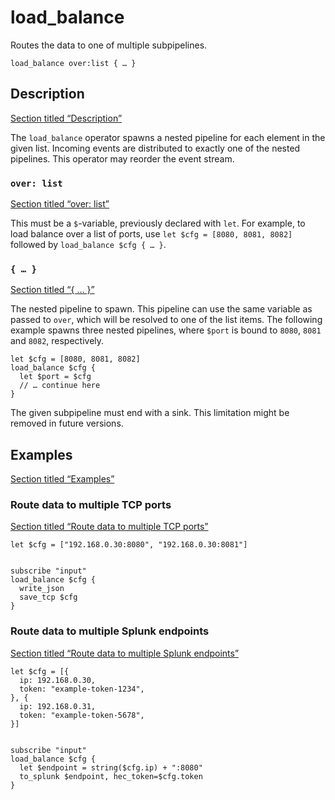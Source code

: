 # load_balance

Routes the data to one of multiple subpipelines.

```tql
load_balance over:list { … }
```

## Description

[Section titled “Description”](#description)

The `load_balance` operator spawns a nested pipeline for each element in the given list. Incoming events are distributed to exactly one of the nested pipelines. This operator may reorder the event stream.

### `over: list`

[Section titled “over: list”](#over-list)

This must be a `$`-variable, previously declared with `let`. For example, to load balance over a list of ports, use `let $cfg = [8080, 8081, 8082]` followed by `load_balance $cfg { … }`.

### `{ … }`

[Section titled “{ … }”](#-)

The nested pipeline to spawn. This pipeline can use the same variable as passed to `over`, which will be resolved to one of the list items. The following example spawns three nested pipelines, where `$port` is bound to `8080`, `8081` and `8082`, respectively.

```tql
let $cfg = [8080, 8081, 8082]
load_balance $cfg {
  let $port = $cfg
  // … continue here
}
```

The given subpipeline must end with a sink. This limitation might be removed in future versions.

## Examples

[Section titled “Examples”](#examples)

### Route data to multiple TCP ports

[Section titled “Route data to multiple TCP ports”](#route-data-to-multiple-tcp-ports)

```tql
let $cfg = ["192.168.0.30:8080", "192.168.0.30:8081"]


subscribe "input"
load_balance $cfg {
  write_json
  save_tcp $cfg
}
```

### Route data to multiple Splunk endpoints

[Section titled “Route data to multiple Splunk endpoints”](#route-data-to-multiple-splunk-endpoints)

```tql
let $cfg = [{
  ip: 192.168.0.30,
  token: "example-token-1234",
}, {
  ip: 192.168.0.31,
  token: "example-token-5678",
}]


subscribe "input"
load_balance $cfg {
  let $endpoint = string($cfg.ip) + ":8080"
  to_splunk $endpoint, hec_token=$cfg.token
}
```